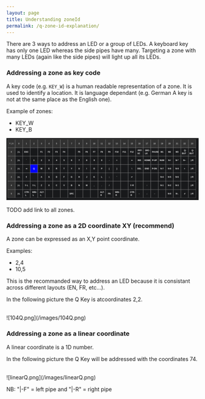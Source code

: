 ```yaml
---
layout: page
title: Understanding zoneId
permalink: /q-zone-id-explanation/
---
```

There are 3 ways to address an LED or a group of LEDs. A keyboard key has only one LED whereas the side pipes have many. Targeting a zone with many LEDs (again like the side pipes) will light up all its LEDs.

### Addressing a zone as key code

A key code (e.g. `KEY_W`) is a human readable representation of a zone. It is used to identify a location. It is language dependant (e.g. German A key is not at the same place as the English one).

Example of zones:

- KEY_W 
- KEY_B 


![104Q.png](/images/104Q.png)

TODO add link to all zones.

### Addressing a zone as a 2D coordinate XY (recommend)

A zone can be expressed as an X,Y point coordinate.

Examples:
- 2,4
- 10,5

This is the recommanded way to address an LED because it is consistant across different layouts (EN, FR, etc...).

In the following picture the Q Key is atcoordinates 2,2.

<br>
![104Q.png](/images/104Q.png)

### Addressing a zone as a linear coordinate

A linear coordinate is a 1D number.

In the following picture the Q Key will be addressed with the coordinates 74.

<br>
![linearQ.png](/images/linearQ.png)

NB: 
"|-F" = left pipe and "|-R" = right pipe


